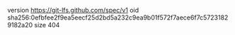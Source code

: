 version https://git-lfs.github.com/spec/v1
oid sha256:0efbfee2f9ea5eecf25d2bd5a232c9ea9b01f572f7aece6f7c57231829182a20
size 404
